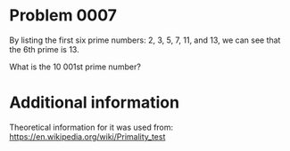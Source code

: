# Problem 0007

By listing the first six prime numbers: 2, 3, 5, 7, 11, and 13, we can see that the 6th prime is 13.

What is the 10 001st prime number?

# Additional information

Theoretical information for it was used from: https://en.wikipedia.org/wiki/Primality_test



